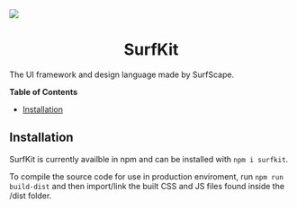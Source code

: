 <img src="banner.png" align="center">

<br>

<h1 align="center">SurfKit</h1>

The UI framework and design language made by SurfScape.

**Table of Contents**

- [Installation](#installation)

## Installation

SurfKit is currently availble in npm and can be installed with `npm i surfkit`.

To compile the source code for use in production enviroment, run `npm run build-dist` and then import/link the built CSS and JS files found inside the /dist folder.
